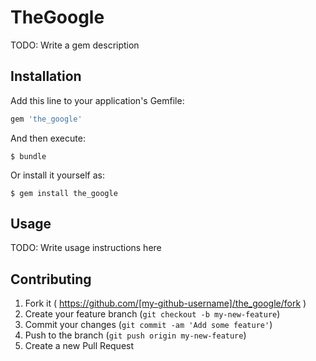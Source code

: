 # TheGoogle

TODO: Write a gem description

## Installation

Add this line to your application's Gemfile:

```ruby
gem 'the_google'
```

And then execute:

    $ bundle

Or install it yourself as:

    $ gem install the_google

## Usage

TODO: Write usage instructions here

## Contributing

1. Fork it ( https://github.com/[my-github-username]/the_google/fork )
2. Create your feature branch (`git checkout -b my-new-feature`)
3. Commit your changes (`git commit -am 'Add some feature'`)
4. Push to the branch (`git push origin my-new-feature`)
5. Create a new Pull Request
